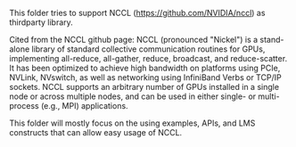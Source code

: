 This folder tries to support NCCL (https://github.com/NVIDIA/nccl) as thirdparty library.

Cited from the NCCL github page:
NCCL (pronounced "Nickel") is a stand-alone library of standard collective communication routines for GPUs,
implementing all-reduce, all-gather, reduce, broadcast, and reduce-scatter.
It has been optimized to achieve high bandwidth on platforms using PCIe, NVLink, NVswitch,
as well as networking using InfiniBand Verbs or TCP/IP sockets.
NCCL supports an arbitrary number of GPUs installed in a single node or across multiple nodes,
and can be used in either single- or multi-process (e.g., MPI) applications.

This folder will mostly focus on the using examples, APIs, and LMS constructs that
can allow easy usage of NCCL.
